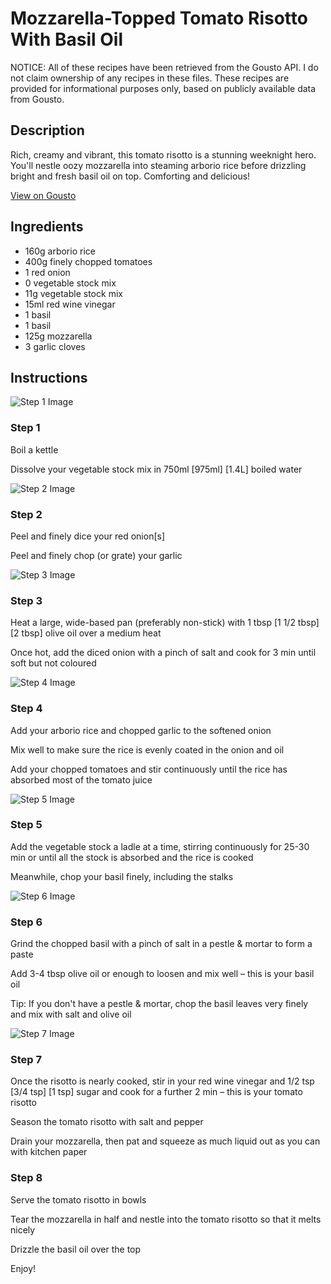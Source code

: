 # Mozzarella-Topped Tomato Risotto With Basil Oil

NOTICE: All of these recipes have been retrieved from the Gousto API. I do not claim ownership of any recipes in these files. These recipes are provided for informational purposes only, based on publicly available data from Gousto.

## Description

Rich, creamy and vibrant, this tomato risotto is a stunning weeknight hero. You'll nestle oozy mozzarella into steaming arborio rice before drizzling bright and fresh basil oil on top. Comforting and delicious!

[View on Gousto](https://www.gousto.co.uk/recipes/cookbook/mozzarella-topped-tomato-risotto-with-basil-oil)

## Ingredients

- 160g arborio rice
- 400g finely chopped tomatoes
- 1 red onion
- 0 vegetable stock mix
- 11g vegetable stock mix
- 15ml red wine vinegar
- 1 basil
- 1 basil
- 125g mozzarella
- 3 garlic cloves

## Instructions

![Step 1 Image](https://production-media.gousto.co.uk/cms/recipe-step-image/340.-step-1-x200.jpg)

### Step 1

Boil a kettle

Dissolve your vegetable stock mix in 750ml <span class="text-purple">[975ml]</span> <span class="text-danger">[1.4L]</span> boiled water

![Step 2 Image](https://production-media.gousto.co.uk/cms/recipe-step-image/340.-step-2-x200.jpg)

### Step 2

Peel and finely dice your red onion[s]

Peel and finely chop (or grate) your garlic

![Step 3 Image](https://production-media.gousto.co.uk/cms/recipe-step-image/340.-step-3-x200.jpg)

### Step 3

Heat a large, wide-based pan (preferably non-stick) with 1 tbsp <span class="text-purple">[1 1/2 tbsp]</span> <span class="text-danger">[2 tbsp] </span>olive oil over a medium heat

Once hot, add the diced onion with a pinch of salt and cook for 3 min until soft but not coloured

![Step 4 Image](https://production-media.gousto.co.uk/cms/recipe-step-image/340.-step-4-x200.jpg)

### Step 4

Add your arborio rice and chopped garlic to the softened onion

Mix well to make sure the rice is evenly coated in the onion and oil

Add your chopped tomatoes and stir continuously until the rice has absorbed most of the tomato juice

![Step 5 Image](https://production-media.gousto.co.uk/cms/recipe-step-image/340.-step-5-x200.jpg)

### Step 5

Add the vegetable stock a ladle at a time, stirring continuously for 25-30 min or until all the stock is absorbed and the rice is cooked

Meanwhile, chop your basil finely, including the stalks

![Step 6 Image](https://production-media.gousto.co.uk/cms/recipe-step-image/340.-step-6-x200.jpg)

### Step 6

Grind the chopped basil with a pinch of salt in a pestle & mortar to form a paste

Add 3-4 tbsp olive oil or enough to loosen and mix well – this is your basil oil

Tip: If you don't have a pestle & mortar, chop the basil leaves very finely and mix with salt and olive oil

![Step 7 Image](https://production-media.gousto.co.uk/cms/recipe-step-image/Step-4-1-1581009749873-x200.jpg)

### Step 7

Once the risotto is nearly cooked, stir in your red wine vinegar and 1/2 tsp <span class="text-purple">[3/4 tsp]</span> <span class="text-danger">[1 tsp]</span> sugar and cook for a further 2 min – this is your tomato risotto

Season the tomato risotto with salt and pepper

Drain your mozzarella, then pat and squeeze as much liquid out as you can with kitchen paper

### Step 8

Serve the tomato risotto in bowls

Tear the mozzarella in half and nestle into the tomato risotto so that it melts nicely

Drizzle the basil oil over the top

Enjoy!

